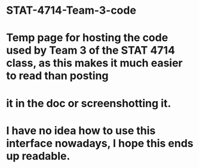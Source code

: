 # STAT-4714-Team-3-code
# Temp page for hosting the code used by Team 3 of the STAT 4714 class, as this makes it much easier to read than posting 
# it in the doc or screenshotting it. 
# I have no idea how to use this interface nowadays, I hope this ends up readable.
